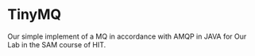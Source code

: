 # TinyMQ
Our simple implement of a MQ in accordance with AMQP in JAVA for Our Lab in the SAM course of HIT.
